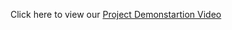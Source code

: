 Click here to view our [Project Demonstartion Video](https://drive.google.com/file/d/1iQp8VEjv7RPlbm5bZgRfvqyhwn44hsOS/view?usp=sharing)
